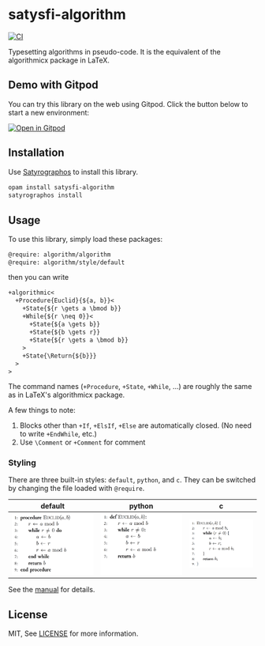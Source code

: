 # satysfi-algorithm

[![CI](https://github.com/pickoba/satysfi-algorithm/actions/workflows/ci.yml/badge.svg)](https://github.com/pickoba/satysfi-algorithm/actions/workflows/ci.yml)

Typesetting algorithms in pseudo-code. It is the equivalent of the algorithmicx package in LaTeX.

## Demo with Gitpod

You can try this library on the web using Gitpod. Click the button below to start a new environment:

[![Open in Gitpod](https://gitpod.io/button/open-in-gitpod.svg)](https://gitpod.io/#https://github.com/pickoba/satysfi-algorithm/blob/main/doc/manual.saty)

## Installation

Use [Satyrographos](https://github.com/na4zagin3/satyrographos) to install this library.

```sh
opam install satysfi-algorithm
satyrographos install
```

## Usage

To use this library, simply load these packages:

```satysfi
@require: algorithm/algorithm
@require: algorithm/style/default
```

then you can write

```satysfi
+algorithmic<
  +Procedure{Euclid}{${a, b}}<
    +State{${r \gets a \bmod b}}
    +While{${r \neq 0}}<
      +State{${a \gets b}}
      +State{${b \gets r}}
      +State{${r \gets a \bmod b}}
    >
    +State{\Return{${b}}}
  >
>
```

The command names (`+Procedure`, `+State`, `+While`, ...) are roughly the same as in LaTeX's algorithmicx package.

A few things to note:

1. Blocks other than `+If`, `+ElsIf`, `+Else` are automatically closed. (No need to write `+EndWhile`, etc.)
2. Use `\Comment` or `+Comment` for comment

### Styling

There are three built-in styles: `default`, `python`, and `c`. They can be switched by changing the file loaded with `@require`.

| default | python | c |
|:-------:|:------:|:-:|
|![euclid default](media/euclid-default.png)|![euclid python](media/euclid-python.png)|![euclid c](media/euclid-c.png)|

See the [manual](doc/manual.pdf) for details.

## License

MIT, See [LICENSE](./LICENSE) for more information.
